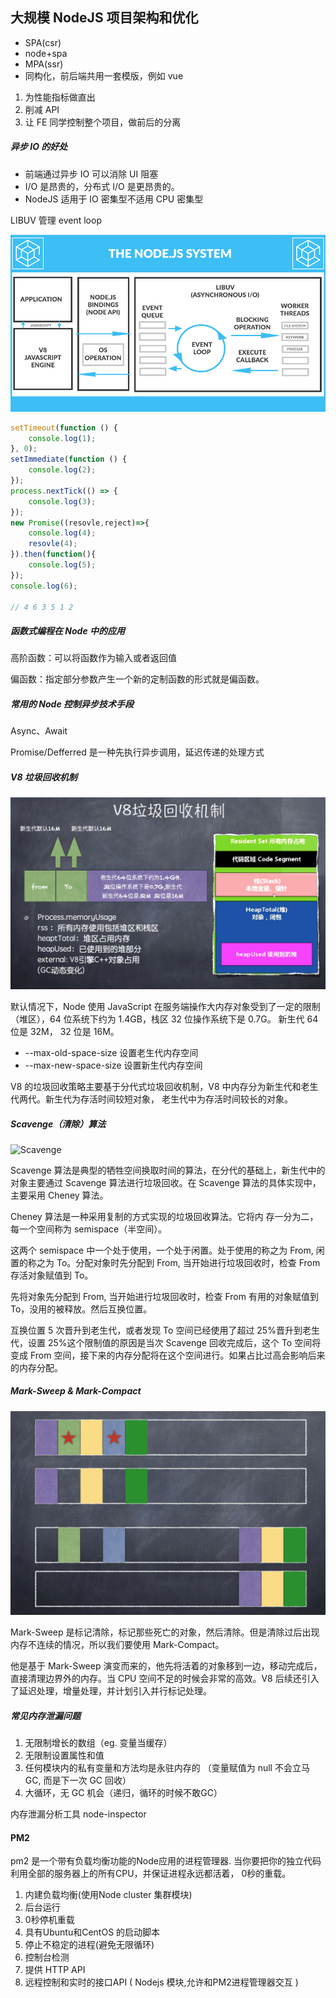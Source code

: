 ## 大规模 NodeJS 项目架构和优化

- SPA(csr)
- node+spa
- MPA(ssr)
- 同构化，前后端共用一套模版，例如 vue

1. 为性能指标做直出
2. 削减 API
3. 让 FE 同学控制整个项目，做前后的分离

##### 异步 IO 的好处

- 前端通过异步 IO 可以消除 UI 阻塞
- I/O 是昂贵的，分布式 I/O 是更昂贵的。 
- NodeJS 适用于 IO 密集型不适用 CPU 密集型

LIBUV 管理 event loop

![LIBUV](../../../images/live/week_second/libuv.jpg)

```js
setTimeout(function () { 
    console.log(1);
}, 0); 
setImmediate(function () {
    console.log(2); 
});
process.nextTick(() => {
    console.log(3); 
});
new Promise((resovle,reject)=>{ 
    console.log(4);
    resovle(4);
}).then(function(){
    console.log(5); 
});
console.log(6);

// 4 6 3 5 1 2
```

##### 函数式编程在 Node 中的应用

高阶函数：可以将函数作为输入或者返回值

偏函数：指定部分参数产生一个新的定制函数的形式就是偏函数。

#####  常用的 Node 控制异步技术手段

Async、Await

Promise/Defferred 是一种先执行异步调用，延迟传递的处理方式

##### V8 垃圾回收机制

![gc](../../../images/live/week_second/gc.png)
 
默认情况下，Node 使用 JavaScript 在服务端操作大内存对象受到了一定的限制（堆区），64 位系统下约为 1.4GB，栈区 32 位操作系统下是 0.7G。
新生代 64 位是 32M， 32 位是 16M。

- --max-old-space-size 设置老生代内存空间
- --max-new-space-size 设置新生代内存空间

V8 的垃圾回收策略主要基于分代式垃圾回收机制，V8 中内存分为新生代和老生代两代。新生代为存活时间较短对象， 老生代中为存活时间较长的对象。

##### Scavenge（清除）算法

![Scavenge](../../../images/live/week_second/scavenge.png)

Scavenge 算法是典型的牺牲空间换取时间的算法，在分代的基础上，新生代中的对象主要通过 Scavenge 算法进行垃圾回收。在 Scavenge 算法的具体实现中，主要采用 Cheney 算法。

Cheney 算法是一种采用复制的方式实现的垃圾回收算法。它将内 存一分为二，每一个空间称为 semispace（半空间）。

这两个 semispace 中一个处于使用，一个处于闲置。处于使用的称之为 From, 闲置的称之为 To。分配对象时先分配到 From, 当开始进行垃圾回收时，检查 From 存活对象赋值到 To。

先将对象先分配到 From, 当开始进行垃圾回收时，检查 From 有用的对象赋值到 To，没用的被释放。然后互换位置。

互换位置 5 次晋升到老生代，或者发现 To 空间已经使用了超过 25%晋升到老生代，设置 25%这个限制值的原因是当次 Scavenge 回收完成后，这个 To 空间将变成 From 空间，接下来的内存分配将在这个空间进行。如果占比过高会影响后来的内存分配。

#####  Mark-Sweep & Mark-Compact

![Mark-Sweep & Mark-Compact](../../../images/live/week_second/mark.png)

Mark-Sweep 是标记清除，标记那些死亡的对象，然后清除。但是清除过后出现内存不连续的情况，所以我们要使用 Mark-Compact。

他是基于 Mark-Sweep 演变而来的，他先将活着的对象移到一边，移动完成后，直接清理边界外的内存。当 CPU 空间不足的时候会非常的高效。V8 后续还引入了延迟处理，增量处理，并计划引入并行标记处理。

##### 常见内存泄漏问题

1. 无限制增长的数组（eg. 变量当缓存）
2. 无限制设置属性和值
3. 任何模块内的私有变量和方法均是永驻内存的 （变量赋值为 null 不会立马 GC, 而是下一次 GC 回收）
4. 大循环，无 GC 机会（递归，循环的时候不敢GC）

内存泄漏分析工具 node-inspector 

#### PM2

pm2 是一个带有负载均衡功能的Node应用的进程管理器. 当你要把你的独立代码利用全部的服务器上的所有CPU，并保证进程永远都活着， 0秒的重载。
 
1. 内建负载均衡(使用Node cluster 集群模块)
2. 后台运行
3. 0秒停机重载
4. 具有Ubuntu和CentOS 的启动脚本
5. 停止不稳定的进程(避免无限循环)
6. 控制台检测
7. 提供 HTTP API
8. 远程控制和实时的接口API ( Nodejs 模块,允许和PM2进程管理器交互 )
